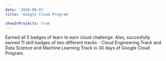 ```yaml
---
date: '2016-08-01'
title: 'Google Cloud Program'

showInProjects: true
---
```


Earned all 5 badges of learn to earn cloud challenge. Also, succesfully earned 11 skill badges of two different tracks - Cloud Engineering Track and Data Science and Machine Learning Track in 30 days of Google Cloud Program.
